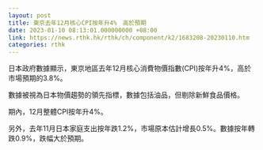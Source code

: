 ```yaml
---
layout: post
title: 東京去年12月核心CPI按年升4%　高於預期
date: 2023-01-10 08:13:01.000000000 +08:00
link: https://news.rthk.hk/rthk/ch/component/k2/1683208-20230110.htm
categories: rthk
---
```


日本政府數據顯示，東京地區去年12月核心消費物價指數(CPI)按年升4%，高於市場預期的3.8%。

數據被視為日本物價趨勢的領先指標，數據包括油品，但剔除新鮮食品價格。

期內，12月整體CPI按年升4%。

另外，去年11月日本家庭支出按年跌1.2%，市場原本估計增長0.5%。數據按年轉跌0.9%，跌幅大於預期。
